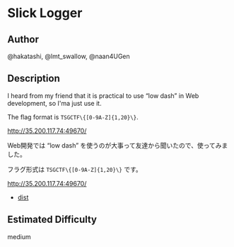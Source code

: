 # Slick Logger

## Author

@hakatashi, @lmt_swallow, @naan4UGen

## Description

I heard from my friend that it is practical to use “low dash” in Web development, so I'ma just use it.

The flag format is `TSGCTF\{[0-9A-Z]{1,20}\}`.

http://35.200.117.74:49670/

Web開発では “low dash” を使うのが大事って友達から聞いたので、使ってみました。

フラグ形式は `TSGCTF\{[0-9A-Z]{1,20}\}` です。

http://35.200.117.74:49670/

- [dist](dist)

## Estimated Difficulty

medium
